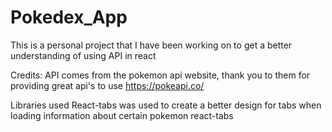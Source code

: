 # Pokedex_App
This is a personal project that I have been working on to get a better understanding of using API in react

Credits:
  API comes from the pokemon api website, thank you to them for providing great api's to use
    https://pokeapi.co/

Libraries used
  React-tabs was used to create a better design for tabs when loading information about certain pokemon
  react-tabs
